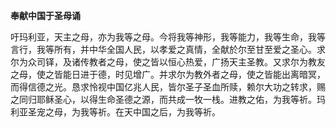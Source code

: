 **奉献中国于圣母诵**

吁玛利亚，天主之母，亦为我等之母。今将我等神形，我等能力，我等生命，我等言行，我等所有，并中华全国人民，以孝爱之真情，全献於尔至甘至爱之圣心。求尔为众司铎，及诸传教者之母，使之皆以恒心热爱，广扬天主圣教。又求尔为教友之母，使之皆能日进于德，时见增广。并求尔为教外者之母，使之皆能出离暗冥，而得信德之光。恳求怜视中国亿兆人民，皆尔圣子圣血所赎，赖尔大功之转求，赐之同归耶稣圣心，以得生命圣德之源，而共成一牧一栈。进教之佑，为我等祈。玛利亚圣宠之母，为我等祈。在天中国之后，为我等祈。